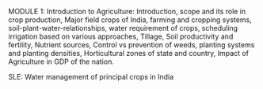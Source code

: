 MODULE 1: Introduction to Agriculture:
Introduction,
scope and its role in crop production,
Major field crops of India,
farming and cropping systems,
soil-plant-water-relationships,
water requirement of crops,
scheduling irrigation based on various approaches,
Tillage,
Soil productivity and fertility,
Nutrient sources,
Control vs prevention of weeds,
planting systems and planting densities, Horticultural zones of state and country, Impact of Agriculture in GDP of the nation.

SLE: Water management of principal crops in India
